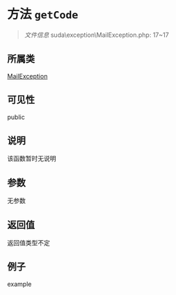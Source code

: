 # 方法 `getCode`



> *文件信息* suda\exception\MailException.php: 17~17

## 所属类 

[MailException](../MailException.md)

## 可见性

 public 

## 说明

该函数暂时无说明


## 参数


无参数


## 返回值

返回值类型不定


## 例子

example